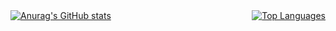 <div style="display: flex; justify-content: space-between;">
    <a href="https://github.com/anuraghazra/github-readme-stats" style="margin-right: 10px;">
        <img src="https://github-readme-stats.vercel.app/api?username=Pradyumn1729" alt="Anurag's GitHub stats">
    </a>
    <a href="https://github.com/anuraghazra/github-readme-stats" style="margin-left: 10px;">
        <img src="https://github-readme-stats.vercel.app/api/top-langs/?username=Pradyumn1729" alt="Top Languages">
    </a>
</div>
